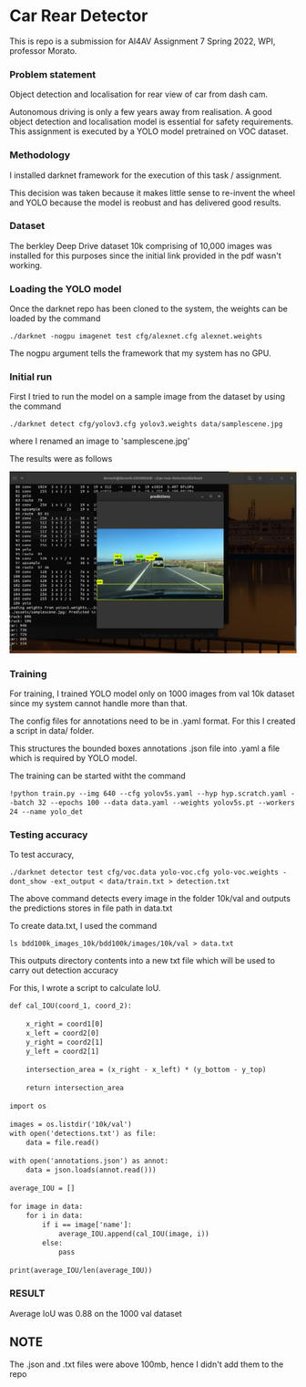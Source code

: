 # Car Rear Detector


This is repo is a submission for AI4AV Assignment 7 Spring 2022, WPI, professor Morato.



### Problem statement

Object detection and localisation for rear view of car from dash cam.

Autonomous driving is only a few years away from realisation. A good object detection and localisation model is essential for safety requirements. This assignment is executed by a YOLO model pretrained on VOC dataset.



### Methodology 

I installed darknet framework for the execution of this task / assignment. 

This decision was taken because it makes little sense to re-invent the wheel and YOLO because the model is reobust and has delivered good results.


### Dataset 

The berkley Deep Drive dataset 10k comprising of 10,000 images was installed for this purposes since the initial link provided in the pdf wasn't working.


### Loading the YOLO model

Once the darknet repo has been cloned to the system, the weights can be loaded by the command

``` 
./darknet -nogpu imagenet test cfg/alexnet.cfg alexnet.weights

```

The nogpu argument tells the framework that my system has no GPU. 


### Initial run

First I tried to run the model on a sample image from the dataset by using the command 


``` 
./darknet detect cfg/yolov3.cfg yolov3.weights data/samplescene.jpg
```

where I renamed an image to 'samplescene.jpg' 

The results were as follows

![sample detect](https://raw.githubusercontent.com/deveshdatwani/car-rear-detector/main/assets/sampledetect.png)

### Training

For training, I trained YOLO model only on 1000 images from val 10k dataset since my system cannot handle more than that. 


The config files for annotations need to be in .yaml format. For this I created a script in data/ folder. 

This structures the bounded boxes annotations .json file into .yaml a file which is required by YOLO model. 

The training can be started witht the command

``` 
!python train.py --img 640 --cfg yolov5s.yaml --hyp hyp.scratch.yaml --batch 32 --epochs 100 --data data.yaml --weights yolov5s.pt --workers 24 --name yolo_det
```


### Testing accuracy 

To test accuracy, 

```
./darknet detector test cfg/voc.data yolo-voc.cfg yolo-voc.weights -dont_show -ext_output < data/train.txt > detection.txt
```

The above command detects every image in the folder 10k/val and outputs the predictions stores in file path in data.txt

To create data.txt, I used the command 

```
ls bdd100k_images_10k/bdd100k/images/10k/val > data.txt
```

This outputs directory contents into a new txt file which will be used to carry out detection accuracy

For this, I wrote a script to calculate IoU.

```
def cal_IOU(coord_1, coord_2):

	x_right = coord1[0]
	x_left = coord2[0]
	y_right = coord2[1]
	y_left = coord2[1]

	intersection_area = (x_right - x_left) * (y_bottom - y_top)

	return intersection_area

import os

images = os.listdir('10k/val')
with open('detections.txt') as file:
	data = file.read()

with open('annotations.json') as annot:
	data = json.loads(annot.read()))

average_IOU = []

for image in data:
	for i in data:
		if i == image['name']:
			average_IOU.append(cal_IOU(image, i))
		else:
			pass

print(average_IOU/len(average_IOU))
```


### RESULT

Average IoU was 0.88 on the 1000 val dataset





## NOTE

The .json and .txt files were above 100mb, hence I didn't add them to the repo
